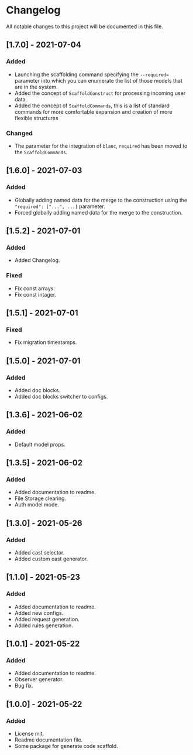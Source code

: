 # ChangelogAll notable changes to this project will be documented in this file.## [1.7.0] - 2021-07-04### Added- Launching the scaffolding command specifying the   `--required=` parameter into which you can enumerate   the list of those models that are in the system.- Added the concept of `ScaffoldConstruct` for processing   incoming user data.- Added the concept of `ScaffoldCommands`, this is a list   of standard commands for more comfortable expansion and   creation of more flexible structures### Changed- The parameter for the integration of `blanc`, `required` has been moved   to the `ScaffoldCommands`.## [1.6.0] - 2021-07-03### Added- Globally adding named data for the merge to the   construction using the `"required": ["...", ...]` parameter.- Forced globally adding named data for the merge to the   construction.## [1.5.2] - 2021-07-01### Added- Added Changelog.### Fixed- Fix const arrays.- Fix const intager.## [1.5.1] - 2021-07-01### Fixed- Fix migration timestamps.## [1.5.0] - 2021-07-01### Added- Added doc blocks.- Added doc blocks switcher to configs.## [1.3.6] - 2021-06-02### Added- Default model props.## [1.3.5] - 2021-06-02### Added- Added documentation to readme.- File Storage clearing.- Auth model mode.## [1.3.0] - 2021-05-26### Added- Added cast selector.- Added custom cast generator.## [1.1.0] - 2021-05-23### Added- Added documentation to readme.- Added new configs.- Added request generation.- Added rules generation.## [1.0.1] - 2021-05-22### Added- Added documentation to readme.- Observer generator.- Bug fix.## [1.0.0] - 2021-05-22### Added- License mit.- Readme documentation file.- Some package for generate code scaffold.